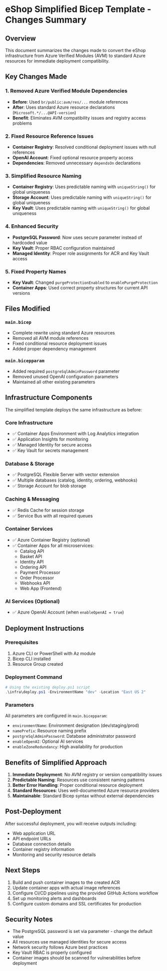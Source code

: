 # eShop Simplified Bicep Template - Changes Summary

## Overview

This document summarizes the changes made to convert the eShop infrastructure from Azure Verified Modules (AVM) to standard Azure resources for immediate deployment compatibility.

## Key Changes Made

### 1. Removed Azure Verified Module Dependencies
- **Before**: Used `br/public:avm/res/...` module references
- **After**: Uses standard Azure resource declarations (`Microsoft.*/...@API-version`)
- **Benefit**: Eliminates AVM compatibility issues and registry access problems

### 2. Fixed Resource Reference Issues
- **Container Registry**: Resolved conditional deployment issues with null references
- **OpenAI Account**: Fixed optional resource property access
- **Dependencies**: Removed unnecessary `dependsOn` declarations

### 3. Simplified Resource Naming
- **Container Registry**: Uses predictable naming with `uniqueString()` for global uniqueness
- **Storage Account**: Uses predictable naming with `uniqueString()` for global uniqueness
- **Key Vault**: Uses predictable naming with `uniqueString()` for global uniqueness

### 4. Enhanced Security
- **PostgreSQL Password**: Now uses secure parameter instead of hardcoded value
- **Key Vault**: Proper RBAC configuration maintained
- **Managed Identity**: Proper role assignments for ACR and Key Vault access

### 5. Fixed Property Names
- **Key Vault**: Changed `purgeProtectionEnabled` to `enablePurgeProtection`
- **Container Apps**: Used correct property structures for current API versions

## Files Modified

### `main.bicep`
- Complete rewrite using standard Azure resources
- Removed all AVM module references
- Fixed conditional resource deployment issues
- Added proper dependency management

### `main.bicepparam`
- Added required `postgreSqlAdminPassword` parameter
- Removed unused OpenAI configuration parameters
- Maintained all other existing parameters

## Infrastructure Components

The simplified template deploys the same infrastructure as before:

### Core Infrastructure
- ✅ Container Apps Environment with Log Analytics integration
- ✅ Application Insights for monitoring
- ✅ Managed Identity for secure access
- ✅ Key Vault for secrets management

### Database & Storage
- ✅ PostgreSQL Flexible Server with vector extension
- ✅ Multiple databases (catalog, identity, ordering, webhooks)
- ✅ Storage Account for blob storage

### Caching & Messaging
- ✅ Redis Cache for session storage
- ✅ Service Bus with all required queues

### Container Services
- ✅ Azure Container Registry (optional)
- ✅ Container Apps for all microservices:
  - Catalog API
  - Basket API
  - Identity API
  - Ordering API
  - Payment Processor
  - Order Processor
  - Webhooks API
  - Web App (Frontend)

### AI Services (Optional)
- ✅ Azure OpenAI Account (when `enableOpenAI = true`)

## Deployment Instructions

### Prerequisites
1. Azure CLI or PowerShell with Az module
2. Bicep CLI installed
3. Resource Group created

### Deployment Command
```powershell
# Using the existing deploy.ps1 script
.\infra\deploy.ps1 -EnvironmentName "dev" -Location "East US 2"
```

### Parameters
All parameters are configured in `main.bicepparam`:
- `environmentName`: Environment designation (dev/staging/prod)
- `namePrefix`: Resource naming prefix
- `postgreSqlAdminPassword`: Database administrator password
- `enableOpenAI`: Optional AI services
- `enableZoneRedundancy`: High availability for production

## Benefits of Simplified Approach

1. **Immediate Deployment**: No AVM registry or version compatibility issues
2. **Predictable Naming**: Resources use consistent naming patterns
3. **Better Error Handling**: Proper conditional resource deployment
4. **Standard Resources**: Uses well-documented Azure resource providers
5. **Maintainable**: Standard Bicep syntax without external dependencies

## Post-Deployment

After successful deployment, you will receive outputs including:
- Web application URL
- API endpoint URLs
- Database connection details
- Container registry information
- Monitoring and security resource details

## Next Steps

1. Build and push container images to the created ACR
2. Update container apps with actual image references
3. Configure CI/CD pipelines using the provided GitHub Actions workflow
4. Set up monitoring alerts and dashboards
5. Configure custom domains and SSL certificates for production

## Security Notes

- The PostgreSQL password is set via parameter - change the default value
- All resources use managed identities for secure access
- Network security follows Azure best practices
- Key Vault RBAC is properly configured
- Container images should be scanned for vulnerabilities before deployment